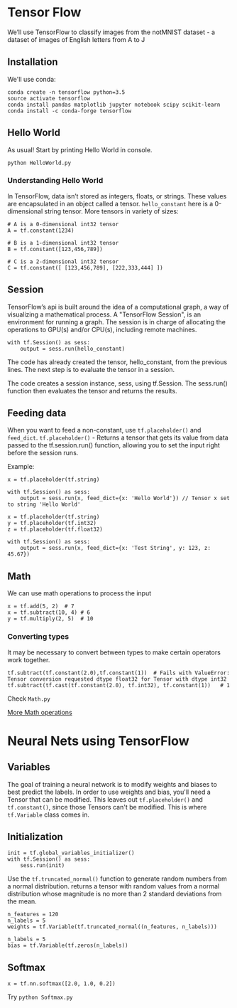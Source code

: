 # Tensor Flow

We’ll use TensorFlow to classify images from the notMNIST dataset - a dataset of images of English letters from A to J

## Installation
We'll use conda:
```
conda create -n tensorflow python=3.5
source activate tensorflow
conda install pandas matplotlib jupyter notebook scipy scikit-learn
conda install -c conda-forge tensorflow
```


## Hello World
As usual! Start by printing Hello World in console.

`python HelloWorld.py`

### Understanding Hello World

In TensorFlow, data isn’t stored as integers, floats, or strings. These values are encapsulated in an object called a tensor. `hello_constant` here is a 0-dimensional string tensor.
More tensors in variety of sizes:
```
# A is a 0-dimensional int32 tensor
A = tf.constant(1234) 

# B is a 1-dimensional int32 tensor
B = tf.constant([123,456,789]) 

# C is a 2-dimensional int32 tensor
C = tf.constant([ [123,456,789], [222,333,444] ])
```


## Session
TensorFlow’s api is built around the idea of a computational graph, a way of visualizing a mathematical process.
A "TensorFlow Session", is an environment for running a graph. The session is in charge of allocating the operations to GPU(s) and/or CPU(s), including remote machines.
```
with tf.Session() as sess:
    output = sess.run(hello_constant)
```

The code has already created the tensor, hello_constant, from the previous lines. The next step is to evaluate the tensor in a session.

The code creates a session instance, sess, using tf.Session. The sess.run() function then evaluates the tensor and returns the results.

## Feeding data
When you want to feed a non-constant, use `tf.placeholder()` and `feed_dict`.
`tf.placeholder()` - Returns a tensor that gets its value from data passed to the tf.session.run() function, allowing you to set the input right before the session runs.

Example:
```
x = tf.placeholder(tf.string)

with tf.Session() as sess:
    output = sess.run(x, feed_dict={x: 'Hello World'}) // Tensor x set to string 'Hello World'
```

```
x = tf.placeholder(tf.string)
y = tf.placeholder(tf.int32)
z = tf.placeholder(tf.float32)

with tf.Session() as sess:
    output = sess.run(x, feed_dict={x: 'Test String', y: 123, z: 45.67})
```

## Math

We can use math operations to process the input
```
x = tf.add(5, 2)  # 7
x = tf.subtract(10, 4) # 6
y = tf.multiply(2, 5)  # 10
```

### Converting types
It may be necessary to convert between types to make certain operators work together.

```
tf.subtract(tf.constant(2.0),tf.constant(1))  # Fails with ValueError: Tensor conversion requested dtype float32 for Tensor with dtype int32
tf.subtract(tf.cast(tf.constant(2.0), tf.int32), tf.constant(1))   # 1
```

Check `Math.py`

[More Math operations](https://www.tensorflow.org/api_guides/python/math_ops)

# Neural Nets using TensorFlow

## Variables
The goal of training a neural network is to modify weights and biases to best predict the labels. In order to use weights and bias, you'll need a Tensor that can be modified. This leaves out `tf.placeholder()` and `tf.constant()`, since those Tensors can't be modified. This is where `tf.Variable` class comes in.

## Initialization
```
init = tf.global_variables_initializer()
with tf.Session() as sess:
    sess.run(init)
```

Use the `tf.truncated_normal()` function to generate random numbers from a normal distribution. returns a tensor with random values from a normal distribution whose magnitude is no more than 2 standard deviations from the mean.

```
n_features = 120
n_labels = 5
weights = tf.Variable(tf.truncated_normal((n_features, n_labels)))
```

```
n_labels = 5
bias = tf.Variable(tf.zeros(n_labels))
```


## Softmax

`x = tf.nn.softmax([2.0, 1.0, 0.2])`

Try `python Softmax.py`

